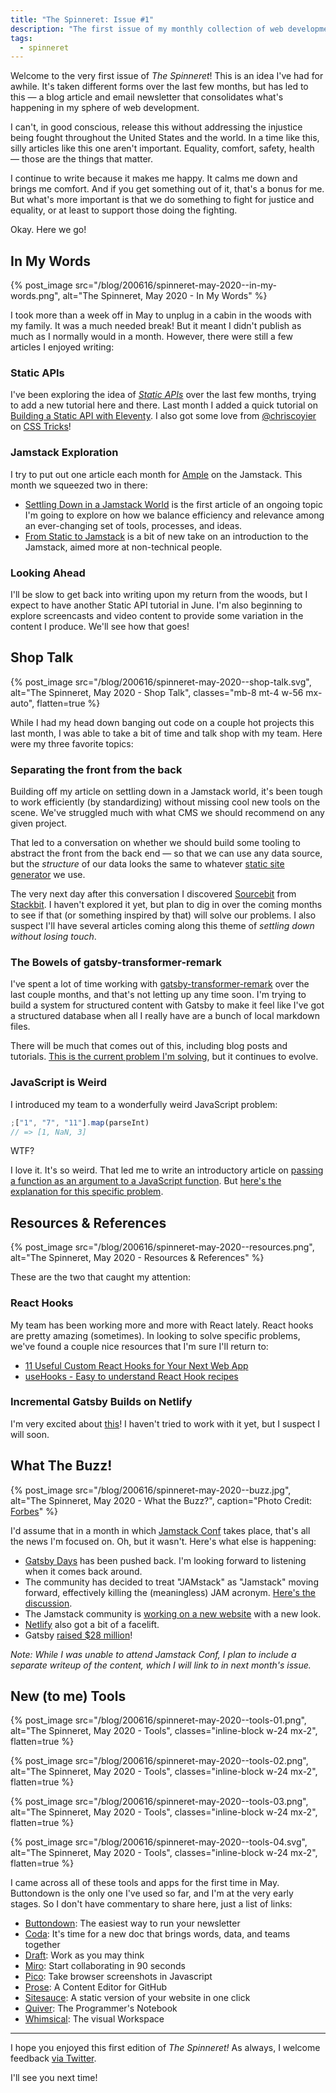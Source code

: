 ```yaml
---
title: "The Spinneret: Issue #1"
description: "The first issue of my monthly collection of web development topics, ideas, tools, and references, along with some commentary."
tags:
  - spinneret
---
```


Welcome to the very first issue of _The Spinneret_! This is an idea I've had for awhile. It's taken different forms over the last few months, but has led to this — a blog article and email newsletter that consolidates what's happening in my sphere of web development.

I can't, in good conscious, release this without addressing the injustice being fought throughout the United States and the world. In a time like this, silly articles like this one aren't important. Equality, comfort, safety, health — those are the things that matter.

I continue to write because it makes me happy. It calms me down and brings me comfort. And if you get something out of it, that's a bonus for me. But what's more important is that we do something to fight for justice and equality, or at least to support those doing the fighting.

Okay. Here we go!

## In My Words

{% post_image
    src="/blog/200616/spinneret-may-2020--in-my-words.png",
    alt="The Spinneret, May 2020 - In My Words" %}

I took more than a week off in May to unplug in a cabin in the woods with my family. It was a much needed break! But it meant I didn't publish as much as I normally would in a month. However, there were still a few articles I enjoyed writing:

### Static APIs

I've been exploring the idea of [_Static APIs_](/blog/lets-talk-about-static-apis) over the last few months, trying to add a new tutorial here and there. Last month I added a quick tutorial on [Building a Static API with Eleventy](/blog/building-static-api-eleventy). I also got some love from [@chriscoyier](https://twitter.com/chriscoyier) on [CSS Tricks](https://css-tricks.com/wtf-is-a-static-api/)!

### Jamstack Exploration

I try to put out one article each month for [Ample](https://www.helloample.com/blog-categories/jamstack) on the Jamstack. This month we squeezed two in there:

- [Settling Down in a Jamstack World](https://www.helloample.com/blog/settling-down-in-a-jamstack-world) is the first article of an ongoing topic I'm going to explore on how we balance efficiency and relevance among an ever-changing set of tools, processes, and ideas.
- [From Static to Jamstack](https://www.helloample.com/blog/from-static-to-jamstack) is a bit of new take on an introduction to the Jamstack, aimed more at non-technical people.

### Looking Ahead

I'll be slow to get back into writing upon my return from the woods, but I expect to have another Static API tutorial in June. I'm also beginning to explore screencasts and video content to provide some variation in the content I produce. We'll see how that goes!

## Shop Talk

{% post_image
    src="/blog/200616/spinneret-may-2020--shop-talk.svg",
    alt="The Spinneret, May 2020 - Shop Talk",
    classes="mb-8 mt-4 w-56 mx-auto",
    flatten=true %}

While I had my head down banging out code on a couple hot projects this last month, I was able to take a bit of time and talk shop with my team. Here were my three favorite topics:

### Separating the front from the back

Building off my article on settling down in a Jamstack world, it's been tough to work efficiently (by standardizing) without missing cool new tools on the scene. We've struggled much with what CMS we should recommend on any given project.

That led to a conversation on whether we should build some tooling to abstract the front from the back end — so that we can use any data source, but the _structure_ of our data looks the same to whatever [static site generator](https://www.staticgen.com/) we use.

The very next day after this conversation I discovered [Sourcebit](https://github.com/stackbithq/sourcebit) from [Stackbit](https://www.stackbit.com/). I haven't explored it yet, but plan to dig in over the coming months to see if that (or something inspired by that) will solve our problems. I also suspect I'll have several articles coming along this theme of _settling down without losing touch_.

### The Bowels of gatsby-transformer-remark

I've spent a lot of time working with [gatsby-transformer-remark](https://github.com/gatsbyjs/gatsby/tree/master/packages/gatsby-transformer-remark) over the last couple months, and that's not letting up any time soon. I'm trying to build a system for structured content with Gatsby to make it feel like I've got a structured database when all I really have are a bunch of local markdown files.

There will be much that comes out of this, including blog posts and tutorials. [This is the current problem I'm solving](https://spectrum.chat/gatsby-js/general/how-to-build-graphql-types-on-top-of-gatsby-transformer-remark~33ea4f0b-2f97-4fdb-a887-0cc6420e1960), but it continues to evolve.

### JavaScript is Weird

I introduced my team to a wonderfully weird JavaScript problem:

```js
;["1", "7", "11"].map(parseInt)
// => [1, NaN, 3]
```

WTF?

I love it. It's so weird. That led me to write an introductory article on [passing a function as an argument to a JavaScript function](/blog/pass-func-as-arg-javascript). But [here's the explanation for this specific problem](https://medium.com/dailyjs/parseint-mystery-7c4368ef7b21).

## Resources & References

{% post_image
    src="/blog/200616/spinneret-may-2020--resources.png",
    alt="The Spinneret, May 2020 - Resources & References" %}

These are the two that caught my attention:

### React Hooks

My team has been working more and more with React lately. React hooks are pretty amazing (sometimes). In looking to solve specific problems, we've found a couple nice resources that I'm sure I'll return to:

- [11 Useful Custom React Hooks for Your Next Web App](https://blog.bitsrc.io/11-useful-custom-react-hooks-for-your-next-app-c66307cf0f0c)
- [useHooks - Easy to understand React Hook recipes](https://usehooks.com/)

### Incremental Gatsby Builds on Netlify

I'm very excited about [this](https://www.netlify.com/blog/2020/04/23/enable-gatsby-incremental-builds-on-netlify/)! I haven't tried to work with it yet, but I suspect I will soon.

## What The Buzz!

{% post_image
    src="/blog/200616/spinneret-may-2020--buzz.jpg",
    alt="The Spinneret, May 2020 - What the Buzz?",
    caption="Photo Credit: [Forbes](https://www.forbes.com/sites/davidjeans/2020/05/27/gatsby-website-building-startup-backed-by-index-ventures-raises-28-million/)" %}

I'd assume that in a month in which [Jamstack Conf](https://jamstackconf.com/) takes place, that's all the news I'm focused on. Oh, but it wasn't. Here's what else is happening:

- [Gatsby Days](https://www.gatsbyjs.com/resources/gatsby-days/) has been pushed back. I'm looking forward to listening when it comes back around.
- The community has decided to treat "JAMstack" as "Jamstack" moving forward, effectively killing the (meaningless) JAM acronym. [Here's the discussion](https://github.com/jamstack/jamstack.org/issues/279#issuecomment-607896059).
- The Jamstack community is [working on a new website](https://next--jamstack-site.netlify.app/) with a new look.
- [Netlify](https://www.netlify.com/) also got a bit of a facelift.
- Gatsby [raised \$28 million](https://www.forbes.com/sites/davidjeans/2020/05/27/gatsby-website-building-startup-backed-by-index-ventures-raises-28-million/#7aaede57f3e0)!

_Note: While I was unable to attend Jamstack Conf, I plan to include a separate writeup of the content, which I will link to in next month's issue._

## New (to me) Tools

<div class="flex items-center justify-center mt-4 my-6">

{% post_image
    src="/blog/200616/spinneret-may-2020--tools-01.png",
    alt="The Spinneret, May 2020 - Tools",
    classes="inline-block w-24 mx-2",
    flatten=true %}

{% post_image
    src="/blog/200616/spinneret-may-2020--tools-02.png",
    alt="The Spinneret, May 2020 - Tools",
    classes="inline-block w-24 mx-2",
    flatten=true %}

{% post_image
    src="/blog/200616/spinneret-may-2020--tools-03.png",
    alt="The Spinneret, May 2020 - Tools",
    classes="inline-block w-24 mx-2",
    flatten=true %}

{% post_image
    src="/blog/200616/spinneret-may-2020--tools-04.svg",
    alt="The Spinneret, May 2020 - Tools",
    classes="inline-block w-24 mx-2",
    flatten=true %}

</div>

I came across all of these tools and apps for the first time in May. Buttondown is the only one I've used so far, and I'm at the very early stages. So I don't have commentary to share here, just a list of links:

- [Buttondown](https://buttondown.email/): The easiest way to run your newsletter
- [Coda](https://coda.io/welcome): It's time for a new doc that brings words, data, and teams together
- [Draft](https://draft.io/): Work as you may think
- [Miro](https://miro.com/features/): Start collaborating in 90 seconds
- [Pico](https://github.com/nikersify/pico): Take browser screenshots in Javascript
- [Prose](http://prose.io/): A Content Editor for GitHub
- [Sitesauce](https://sitesauce.app/): A static version of your website in one click
- [Quiver](https://happenapps.com/): The Programmer's Notebook
- [Whimsical](https://whimsical.com/flowcharts): The visual Workspace

---

I hope you enjoyed this first edition of _The Spinneret!_ As always, I welcome feedback [via Twitter](https://twitter.com/seancdavis29).

I'll see you next time!
